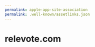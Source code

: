 ```yaml
---
permalink: apple-app-site-association
permalink: .well-known/assetlinks.json
---
```

# relevote.com
